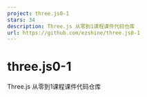 ```yaml
---
project: three.js0-1
stars: 34
description: Three.js 从零到1课程课件代码仓库
url: https://github.com/ezshine/three.js0-1
---
```


three.js0-1
===========

Three.js 从零到1课程课件代码仓库
